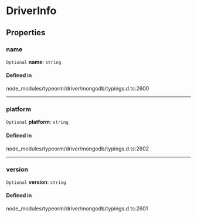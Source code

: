 # DriverInfo

## Properties

### name

 `Optional` **name**: `string`

#### Defined in

node_modules/typeorm/driver/mongodb/typings.d.ts:2600

___

### platform

 `Optional` **platform**: `string`

#### Defined in

node_modules/typeorm/driver/mongodb/typings.d.ts:2602

___

### version

 `Optional` **version**: `string`

#### Defined in

node_modules/typeorm/driver/mongodb/typings.d.ts:2601
